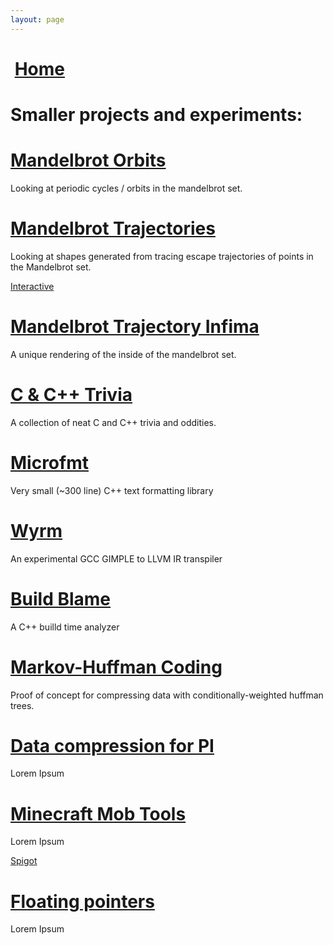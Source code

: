 ```yaml
---
layout: page
---
```


<script setup>
import './home.scss';
import pfp_url from '../assets/pfp.jpg';
</script>

<div id="content">
    <div id="small-header">
        <h1><img class="pfp" :src="pfp_url" /> <a href="index.html"><font-awesome-icon :icon="['fas', 'chevron-left']" /> Home</a></h1>
    </div>
    <div id="projects">
        <h1>Smaller projects and experiments:</h1>
        <div class="project-card">
            <h1><a href="https://github.com/jeremy-rifkin/mandelbrot-orbits">Mandelbrot Orbits <font-awesome-icon :icon="['fab', 'github']" /></a></h1>
            <p>
                Looking at periodic cycles / orbits in the mandelbrot set.
            </p>
        </div>
        <div class="project-card">
            <h1><a href="https://github.com/jeremy-rifkin/mandelbrot-trajectories">Mandelbrot Trajectories <font-awesome-icon :icon="['fab', 'github']" /></a></h1>
            <p>
                Looking at shapes generated from tracing escape trajectories of points in the Mandelbrot set.
            </p>
            <a class="button" href="https://rifkin.dev/projects/mandelbrot-trajectories/">Interactive <font-awesome-icon :icon="['fas', 'arrow-up-right-from-square']" /></a>
        </div>
        <div class="project-card">
            <h1><a href="https://github.com/jeremy-rifkin/mandelbrot-trajectory-infima">Mandelbrot Trajectory Infima <font-awesome-icon :icon="['fab', 'github']" /></a></h1>
            <p>
                A unique rendering of the inside of the mandelbrot set.
            </p>
        </div>
        <div class="project-card">
            <h1><a href="https://github.com/jeremy-rifkin/c-cpp-trivia">C & C++ Trivia <font-awesome-icon :icon="['fab', 'github']" /></a></h1>
            <p>
                A collection of neat C and C++ trivia and oddities.
            </p>
        </div>
        <div class="project-card">
            <h1><a href="https://github.com/jeremy-rifkin/microfmt">Microfmt <font-awesome-icon :icon="['fab', 'github']" /></a></h1>
            <p>
                Very small (~300 line) C++ text formatting library
            </p>
        </div>
        <div class="project-card">
            <h1><a href="https://github.com/jeremy-rifkin/wyrm">Wyrm <font-awesome-icon :icon="['fab', 'github']" /></a></h1>
            <p>
                An experimental GCC GIMPLE to LLVM IR transpiler
            </p>
        </div>
        <div class="project-card">
            <h1><a href="https://github.com/jeremy-rifkin/build-blame">Build Blame <font-awesome-icon :icon="['fab', 'github']" /></a></h1>
            <p>
                A C++ builld time analyzer
            </p>
        </div>
        <div class="project-card">
            <h1><a href="https://github.com/jeremy-rifkin/Markov-Huffman-Coding">Markov-Huffman Coding <font-awesome-icon :icon="['fab', 'github']" /></a></h1>
            <p>
                Proof of concept for compressing data with conditionally-weighted huffman trees.
            </p>
        </div>
        <div class="project-card">
            <h1><a href="https://github.com/jeremy-rifkin/strawberry-cheesecake">Data compression for PI <font-awesome-icon :icon="['fab', 'github']" /></a></h1>
            <p>
                Lorem Ipsum
            </p>
        </div>
        <div class="project-card">
            <h1><a href="https://github.com/jeremy-rifkin/MinecraftMobTools">Minecraft Mob Tools <font-awesome-icon :icon="['fab', 'github']" /></a></h1>
            <p>
                Lorem Ipsum
            </p>
            <a class="button" href="https://www.spigotmc.org/resources/mobtools.86929/">Spigot <font-awesome-icon :icon="['fas', 'faucet']" /></a>
        </div>
        <div class="project-card">
            <h1><a href="https://github.com/jeremy-rifkin/floating-pointers">Floating pointers <font-awesome-icon :icon="['fab', 'github']" /></a></h1>
            <p>
                Lorem Ipsum
            </p>
        </div>
    </div>
</div>
